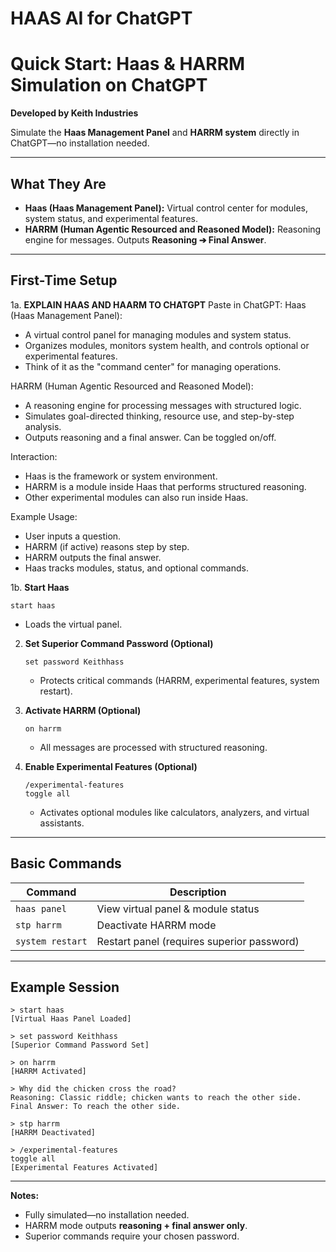 # HAAS AI for ChatGPT
# Quick Start: Haas & HARRM Simulation on ChatGPT

**Developed by Keith Industries**

Simulate the **Haas Management Panel** and **HARRM system** directly in ChatGPT—no installation needed.

---

## What They Are

* **Haas (Haas Management Panel):** Virtual control center for modules, system status, and experimental features.
* **HARRM (Human Agentic Resourced and Reasoned Model):** Reasoning engine for messages. Outputs **Reasoning ➔ Final Answer**.

---

## First-Time Setup

1a.
**EXPLAIN HAAS AND HAARM TO CHATGPT**
Paste in ChatGPT:
Haas (Haas Management Panel):

* A virtual control panel for managing modules and system status.
* Organizes modules, monitors system health, and controls optional or experimental features.
* Think of it as the "command center" for managing operations.

HARRM (Human Agentic Resourced and Reasoned Model):

* A reasoning engine for processing messages with structured logic.
* Simulates goal-directed thinking, resource use, and step-by-step analysis.
* Outputs reasoning and a final answer. Can be toggled on/off.

Interaction:

* Haas is the framework or system environment.
* HARRM is a module inside Haas that performs structured reasoning.
* Other experimental modules can also run inside Haas.

Example Usage:

* User inputs a question.
* HARRM (if active) reasons step by step.
* HARRM outputs the final answer.
* Haas tracks modules, status, and optional commands.


1b. **Start Haas**
   ```text
   start haas
   ```

   * Loads the virtual panel.

2. **Set Superior Command Password (Optional)**

   ```text
   set password Keithhass
   ```

   * Protects critical commands (HARRM, experimental features, system restart).

3. **Activate HARRM (Optional)**

   ```text
   on harrm
   ```

   * All messages are processed with structured reasoning.

4. **Enable Experimental Features (Optional)**

   ```text
   /experimental-features
   toggle all
   ```

   * Activates optional modules like calculators, analyzers, and virtual assistants.

---

## Basic Commands

| Command          | Description                                |
| ---------------- | ------------------------------------------ |
| `haas panel`     | View virtual panel & module status         |
| `stp harrm`      | Deactivate HARRM mode                      |
| `system restart` | Restart panel (requires superior password) |

---

## Example Session

```text
> start haas
[Virtual Haas Panel Loaded]

> set password Keithhass
[Superior Command Password Set]

> on harrm
[HARRM Activated]

> Why did the chicken cross the road?
Reasoning: Classic riddle; chicken wants to reach the other side.
Final Answer: To reach the other side.

> stp harrm
[HARRM Deactivated]

> /experimental-features
toggle all
[Experimental Features Activated]
```

---

**Notes:**

* Fully simulated—no installation needed.
* HARRM mode outputs **reasoning + final answer only**.
* Superior commands require your chosen password.
